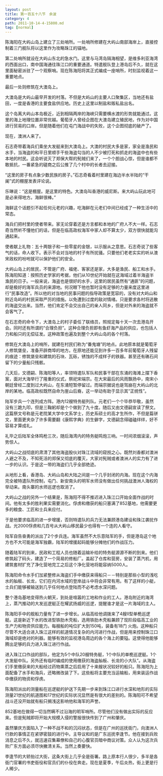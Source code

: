 ```yaml
---
layout: post
title: 第一百五十八节　余波
category: 4
path: 2011-10-14-4-15800.md
tag: [normal]
---
```


陈海阳在大屿山岛上建立了三处哨所。一处哨所修建在大屿山南部海岸上，直接控制着三门舰队将以这里作为攻略珠江的锚地。

第二处哨所就设在大屿山东北的急水门。这里与马湾岛隔海相望，是维多利亚海湾的西面出口，南中国海通往珠江口的重要通道。特遣舰队登上港岛后不久，就在这里面秘密派驻了一个观察哨。现在陈海阳将其正式编成一座哨所，时刻监视着这一重要地点。

最后一处则修筑在大澳岛上。

大澳岛是大屿山最早开发的村落。不但是大屿山的主要人口聚集区，当地还有盐田，一度是香港的主要食盐供应地。历史上这里以制盐和贩私盐出名。

这个岛离大屿山本岛极近，近到相隔两岸的海峡只需要横水渡的形势就能通过。这里的海上地理位置非常优越。葡萄牙人曾经企图在大澳岛建立殖民地，作为对中国进行贸易的口岸。但是随着他们在屯门海战中的失败，这个企图彻底的破产了。

现在，澳洲人来了。

石志奇带着海兵们乘坐大发艇来到大澳岛上。大澳的村民大多是家，家全是渔民和水手，当海盗的和平日里顺手干些海盗勾当的人不少被打死和抓走的海盗中也有些本地的村民。这会听说灭了郑保大帮的髡贼们来了，一个个胆战心惊，但是谁都不敢抵抗，一番紧急的磋商之后公推了几个村中的长者去迎接。

“这里的房子有点象少数民族的房子。”石志奇看着村里建在海边半水半陆的“干阑”式的棚屋发表评论说。

乐琳说：“这是棚屋。是这里的特色。大澳岛叫香港的威尼斯。来大屿山玩此地可是必来得地方。海鲜很棒。”

海鲜这个话题引不起任何元老的兴趣，吃海鲜在元老们中间已经成了一种生活中的常态。

海兵们把村里的使者带来。家无论穿着还是方言都和本地的广府人不大一样。石志奇当然听不懂他们的话，但是在临高政权海军中家人却不算太少，双方很快就能沟通起来。

使者献上礼物：五十两银子和一些零星的金银，以示服从之意思。石志奇说了些客气的话，命人收下。表示不会对当地的村子有所扰骚。只要他们老老实实的听从澳宋政权的吩咐就可以保护他们的安全。

大屿山岛上的居民，不管是广府、福佬、客家还是家，大多是渔民、船工和水手。陈海阳知道：按照历史学家的考据，他们从10世纪开始就在这海域过着半海盗半渔民的日子。一般来说，海盗也是很好的水手，这里的居民虽然有“通匪”的问题，却是极好的海军兵员的来源地。何况眼下他也暂时没有足够的力量来度这里进行“民事改造”。所以他的对当地的民事问题的指导政策是宽容的，没有对大屿山和附近岛屿的村民采取严厉的措施。以免遭到过度的敌对情绪。只是要求各村将逃散的海盗交出来。当然，他们肯定不会交出自己的亲人同乡，但是对外来的海盗就不会客气了。

在石志奇的命令下，大澳岛上的村子委任了联络员，照规定每十天一次去港岛开会。同时还有所谓的“合理负担”。这种合理负担即有鱼虾海产品的供应，也包括人力和船只的无偿征发。这种政策也遍及到整个大屿山岛的各个村落。

修筑在大澳岛上的哨所，就建在村民们称为“番鬼塘”的地点。此地原本就是葡萄牙人修筑堡垒，准备开辟商埠的地方。在原地还能见到许多一百多年前葡萄牙人残留的痕迹：修筑堡垒和建筑的石块、瓦砾，锈蚀的不成样子的铁器。甚至还有礁石间留下的少量船只残骸。

几天后，文德嗣、陈海阳等人，率领特遣队军队和民事干部在东涌的海滩上摆下香案，面对大海举行了隆重的仪式，祭祀宋端宗。在大宋最后的风雨飘扬中，南宋小朝廷曾经二度到过大屿山，在东涌短暂停留过。而端宗据说也是驾崩在大屿山的北岸的某地。临高政权既然自命为崖山后裔，这一举动有助于显示其“正统性”。

陆军步兵一个连列成方阵。港内12艘特务艇列队。元老们一个个毕恭毕敬，虽然没有三跪九叩，但是三鞠躬却是个个做到了九十度。随后又由文德嗣宣读了祭文。这篇祭文号称是元老院某大学中文系学士，历史系硕士的高才生所作，不但是篇骈文，里面更夹杂了许多需要翻《康熙字典》的生僻字，文德嗣念得磕磕绊绊，好不容易才算成礼。

礼毕之后陆军全体鸣枪三次，随后海湾内的特务艇鸣炮三响。一时间浓烟滚滚，声势惊人。

大屿山之战彻底的肃清了其他海盗股伙对珠江流域的窥觊之心。既然刘香都对澳洲人避之不及，不知死活的郑保又彻底的覆灭，大家对髡贼或者澳洲人的实力有了进一步的认识。于是这一带的海盗们几乎全部绝迹。

从地形上看，香港岛、大屿山岛和大陆之间是一个几乎封闭的内海。现在这个内海完全被特遣队所控制，屯门、新安南头的明军水师没有做出任何挑战澳洲人海权的举动来。南头寨的水师巡逻也取消了。

大屿山之战的另外一个结果是，陈海阳不得不推迟进入珠江口开始全面作战的时间。他有太多的胜利果实需要消化。俘虏和缴获的船只塞满了852基地，他需要更多的粮食、工匠和士兵来应付。

于是他要求临高的进一步增援，否则特遣队的兵力无法兼顾港岛建设和珠江袭扰作战。光2000俘虏和几百号从大屿山移民最少也得有一个连的人看守。

陆军自告奋勇的派出了2个步兵连。海军虽然不大乐意陆军的手，但是港岛这个地方也不大可能是海军独霸，陆军的增援起码能够分摊他们的作战压力。

随着陆军的到来，民政和工程人员也随着运输补给的特务艇源源不断的到来。他们修筑起了码头，建造了一个简易的修船厂。盖起了仓库和营房，安装了蒸汽机，用建筑套材扩充了净化营地完工之后这个净化营地将能容纳5000人。

陈海阳命令水手们加紧整修从海盗们手中缴获来得船只－－特别是那些小型的浅吃水的舢板、长龙，它们在内河水域的登岸战斗中将会非常有用。有了这样的小艇，士兵们能够被输送到几乎任何地点登陆而不必考虑水深问题。

整个港岛基地变得热火朝天，到处是喧嚣的工地和作业的工人。港岛附近的海湾上，蒸汽推动的大发巡逻艇正在耀武扬威的巡逻，提醒谁才是这一片海域的主人。

陈海阳手中的舰船力量有了进一步增长。从临高给他调拨来了4艘II型单桅巡逻艇。这是新近下水的改进型铁肋木壳船，选用铁肋木壳船兼顾了现阶段临高工业的生产力和物资供应能力。每艘船的吨位扩大到150吨，装备有18门 火炮。这种船只尽管不大适合进入珠江这样的航道情况复杂的内河进行作战，但是用来控制珠江口海域却是绝对的利器。能够有效的监视港岛周边的各个海上的要隘。这使得他能够腾出足够的兵力进入珠江进行作战。

进入珠江口作战的部队，他定为5个中队20艘特务艇，1个中队的单桅巡逻艇。1个大发艇中队。另外还有临时编成的使用缴获的海盗舢板、长龙的小大队”。从海盗们手里缴获来的大船经过药物熏蒸之后启用了十来艘状况较好的船只。陈海阳为上面配备了水手和海兵，还略微改装了下。这些船将主要充当运输船，用来装运作战中缴获的物资和俘虏。

陈海阳派出的测量船在巡逻艇的护送下先期一步来到珠江口进行水深和地形的实际测量21世纪的航道图和17世纪的实际状况显然是有很大的差别的。陈海阳可不希望战斗还没开始就有船只搁浅这影响他和海军的声誉。

852基地在做得一切当然瞒不过沿海的明军哨所。尽管他们没有做出实际的反应来。但是髡贼即将开始大规模入侵的警报很快传到了广州和肇庆。

虽然肇庆方面陷入了一种不战不和的沉闷状态，但是在广州的巡抚衙门，向澳洲人行款的事情正在紧锣密鼓的进行中。主导议和的是广东巡抚李逢节。他在接到兵败消息之后不久，就迅速召集幕僚和自己的心腹官员暗中商议对策。众人认为这次兵败广东方面必须尽快撇清关系。当然上奏要快。

李逢节的大轿抬过大街，这条大街上几乎全是衙署。路上原本行人很少，多半是各衙门官署的书吏衙役和官员们的仆役在奔走。现在是夏季，午后炎热，街上更是行人稀少。
